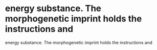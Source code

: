 # energy substance. The morphogenetic imprint holds the instructions and

energy substance. The morphogenetic imprint holds the instructions and